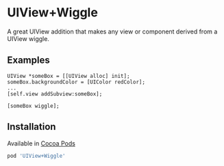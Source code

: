 UIView+Wiggle
===============

A great UIView addition that makes any view or component derived from a UIView wiggle.

## Examples

    UIView *someBox = [[UIView alloc] init];
    someBox.backgroundColor = [UIColor redColor];
    ...
    [self.view addSubview:someBox];

    [someBox wiggle];
    
## Installation

Available in [Cocoa Pods](http://cocoapods.org/?q=UIView+Wiggle)
```ruby
pod 'UIView+Wiggle'
```